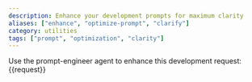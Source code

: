 ```yaml
---
description: Enhance your development prompts for maximum clarity
aliases: ["enhance", "optimize-prompt", "clarify"]
category: utilities
tags: ["prompt", "optimization", "clarity"]
---
```


Use the prompt-engineer agent to enhance this development request: {{request}}